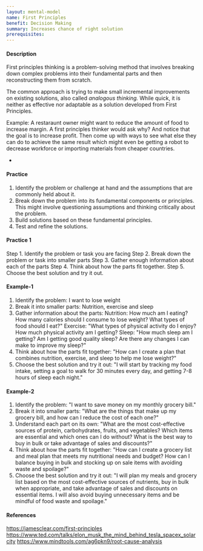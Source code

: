 ```yaml
---
layout: mental-model
name: First Principles
benefit: Decision Making
summary: Increases chance of right solution
prerequisites: 
---
```


#### Description

First principles thinking is a problem-solving method that involves breaking down complex problems into their fundamental parts and then reconstructing them from scratch. 

The common approach is trying to make small incremental improvements on existing solutions, also called *analogous thinking.* While quick, it is neither as effective nor adaptable as a solution developed from First Principles.

Example: A restaraunt owner might want to reduce the amount of food to increase margin. A first principles thinker would ask why? And notice that the goal is to increase profit. Then come up with ways to see what else they can do to achieve the same result which might even be getting a robot to decrease workforce or importing materials from cheaper countries.

-



#### Practice

1. Identify the problem or challenge at hand and the assumptions that are commonly held about it.
2. Break down the problem into its fundamental components or principles. This might involve questioning assumptions and thinking critically about the problem.
3. Build solutions based on these fundamental principles. 
4. Test and refine the solutions.


#### Practice 1

Step 1. Identify the problem or task you are facing
Step 2. Break down the problem or task into smaller parts
Step 3. Gather enough information about each of the parts
Step 4. Think about how the parts fit together.
Step 5. Choose the best solution and try it out.


#### Example-1

1. Identify the problem: I want to lose weight
2. Break it into smaller parts: Nutrition, exercise and sleep
3. Gather information about the parts: 
Nutrition: How much am I eating? How many calories should I consume to lose weight? What types of food should I eat?"
Exercise: "What types of physical activity do I enjoy? How much physical activity am I getting? 
Sleep: "How much sleep am I getting? Am I getting good quality sleep? Are there any changes I can make to improve my sleep?"
4. Think about how the parts fit together: "How can I create a plan that combines nutrition, exercise, and sleep to help me lose weight?"
5. Choose the best solution and try it out: "I will start by tracking my food intake, setting a goal to walk for 30 minutes every day, and getting 7-8 hours of sleep each night."


#### Example-2

1. Identify the problem: "I want to save money on my monthly grocery bill."
2. Break it into smaller parts: "What are the things that make up my grocery bill, and how can I reduce the cost of each one?"
3. Understand each part on its own: "What are the most cost-effective sources of protein, carbohydrates, fruits, and vegetables? Which items are essential and which ones can I do without? What is the best way to buy in bulk or take advantage of sales and discounts?"
4. Think about how the parts fit together: "How can I create a grocery list and meal plan that meets my nutritional needs and budget? How can I balance buying in bulk and stocking up on sale items with avoiding waste and spoilage?"
5. Choose the best solution and try it out: "I will plan my meals and grocery list based on the most cost-effective sources of nutrients, buy in bulk when appropriate, and take advantage of sales and discounts on essential items. I will also avoid buying unnecessary items and be mindful of food waste and spoilage."

#### References

https://jamesclear.com/first-principles
https://www.ted.com/talks/elon_musk_the_mind_behind_tesla_spacex_solarcity
https://www.mindtools.com/ag6pkn9/root-cause-analysis



